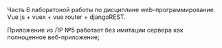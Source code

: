 
Часть 6 лаборатоной работы по дисциплине web-программирование. \
Vue js + vuex + vue router + djangoREST. 

Приложение из ЛР №5 работает без имитации сервера как полноценное веб-приложение;

